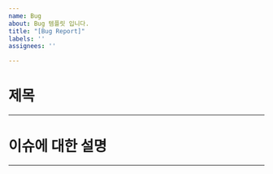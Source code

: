 ```yaml
---
name: Bug
about: Bug 템플릿 입니다.
title: "[Bug Report]"
labels: ''
assignees: ''

---
```


# 제목
---

# 이슈에 대한 설명
---
